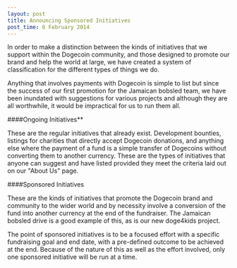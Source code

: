 ```yaml
---
layout: post
title: Announcing Sponsored Initiatives
post_time: 6 February 2014
---
```


In order to make a distinction between the kinds of initiatives that we support within the Dogecoin community, and those designed to promote our brand and help the world at large, we have created a system of classification for the different types of things we do.

Anything that involves payments with Dogecoin is simple to list but since the success of our first promotion for the Jamaican bobsled team, we have been inundated with suggestions for various projects and although they are all worthwhile, it would be impractical for us to run them all.

####Ongoing Initiatives**

These are the regular initiatives that already exist. Development bounties, listings for charities that directly accept Dogecoin donations, and anything else where the payment of a fund is a simple transfer of Dogecoins without converting them to another currency. These are the types of initiatives that anyone can suggest and have listed provided they meet the criteria laid out on our "About Us" page.

####Sponsored Initiatives

These are the kinds of initiatives that promote the Dogecoin brand and community to the wider world and by necessity involve a conversion of the fund into another currency at the end of the fundraiser. The Jamaican bobsled drive is a good example of this, as is our new doge4kids project.

The point of sponsored initiatives is to be a focused effort with a specific fundraising goal and end date, with a pre-defined outcome to be achieved at the end. Because of the nature of this as well as the effort involved, only one sponsored initiative will be run at a time.		